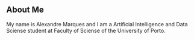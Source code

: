 ## About Me

My name is Alexandre Marques and I am a Artificial Intelligence and Data Sciense student at Faculty of Sciense of the University of Porto.

